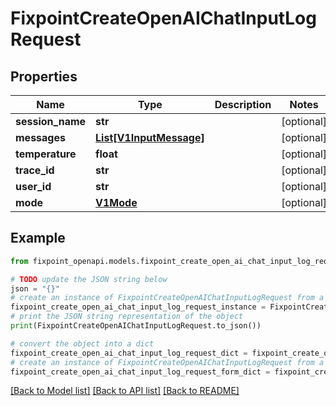 # FixpointCreateOpenAIChatInputLogRequest


## Properties

Name | Type | Description | Notes
------------ | ------------- | ------------- | -------------
**session_name** | **str** |  | [optional] 
**messages** | [**List[V1InputMessage]**](V1InputMessage.md) |  | [optional] 
**temperature** | **float** |  | [optional] 
**trace_id** | **str** |  | [optional] 
**user_id** | **str** |  | [optional] 
**mode** | [**V1Mode**](V1Mode.md) |  | [optional] 

## Example

```python
from fixpoint_openapi.models.fixpoint_create_open_ai_chat_input_log_request import FixpointCreateOpenAIChatInputLogRequest

# TODO update the JSON string below
json = "{}"
# create an instance of FixpointCreateOpenAIChatInputLogRequest from a JSON string
fixpoint_create_open_ai_chat_input_log_request_instance = FixpointCreateOpenAIChatInputLogRequest.from_json(json)
# print the JSON string representation of the object
print(FixpointCreateOpenAIChatInputLogRequest.to_json())

# convert the object into a dict
fixpoint_create_open_ai_chat_input_log_request_dict = fixpoint_create_open_ai_chat_input_log_request_instance.to_dict()
# create an instance of FixpointCreateOpenAIChatInputLogRequest from a dict
fixpoint_create_open_ai_chat_input_log_request_form_dict = fixpoint_create_open_ai_chat_input_log_request.from_dict(fixpoint_create_open_ai_chat_input_log_request_dict)
```
[[Back to Model list]](../README.md#documentation-for-models) [[Back to API list]](../README.md#documentation-for-api-endpoints) [[Back to README]](../README.md)


